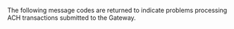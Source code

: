<div class="method-area">
  <div class="method-copy">
    <div class="method-copy-padding">
      <p>The following message codes are returned to indicate problems processing ACH transactions submitted to the Gateway.</p>
    </div>
  </div>
</div>
